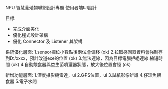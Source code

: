 NPU 智慧養殖物聯網設計專題 使用者端UI設計

目標:
- 完成介面美化
- 優化程式設計架構
- 優化 Connector 及 Listener 其架構

系統優化層面:
1.sensor欄位小數點後兩位會偏移 (ok)
2.拉取感測器資料會強制存到D:/xxxx，預計改道exe的位置 (ok)
3.無法連線，因為目標電腦拒絕連線 縮短時間 (ok)
4.自動餵食器與益生菌噴灑器狀態，放大後位置會怪 (ok)

新增功能層面:
1.深度攝影機雷達，ui
2.GPS位置，ui
3.試紙影像辨識
4.仔雉魚餵食器
5.電子水閥